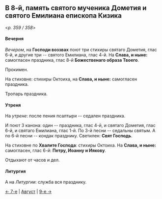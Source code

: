 
## В 8-й, память святого мученика Дометия и святого Емилиана епископа Кизика

<*p. 359 / 358*>

#### Вечерня

*Вечером*, на **Господи воззвах** поют три стихиры святаго Дометия, глас 6-й, и другие три -- святого 
Емилиана, глас 4-й. На **Слава, и ныне:** самогласен праздника, глас 8-й **Божественаго образа Твоего**.

Прокимен. 

На стиховне: стихиры Октоиха, на **Слава, и ныне:** самогласен праздника. 

Тропарь праздника.

#### Утреня

На *утрене*: после пения псалтыри -- седален праздника.

И поют 3 канона: один -- праздника, глас 4-й, и святаго Дометия, глас 6-й, и святаго Емилиана, глас 1-й. 
По 3-й песни -- седальны святым. 
А по 6-й песни -- кондак празднику. 
Светилен: **Свят Господь**.

На стиховне по **Хвалите Господа**: стихиры Октоиха. На **Слава, и ныне:** самогласен, глас 6-й: 
**Петру, Иоанну и Иякову**. 

Отдыхают от часов и дел. 

#### Литургия

А на *Литургии*: служба вся празднику.

[← 7-е](08_07_AST.ru.md) | [Август](README.md#8-й) | [9-е →](08_09_AST.ru.md)
